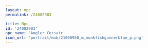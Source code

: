 ```yaml
---
layout: npc
permalink: /24002903

title: Npc
id: '24002903'
npc_name: 'Angler Corsair'
icon_url: 'portrait/mob/21000950_m_monkfishgunnerblue_p.png'
---
```

